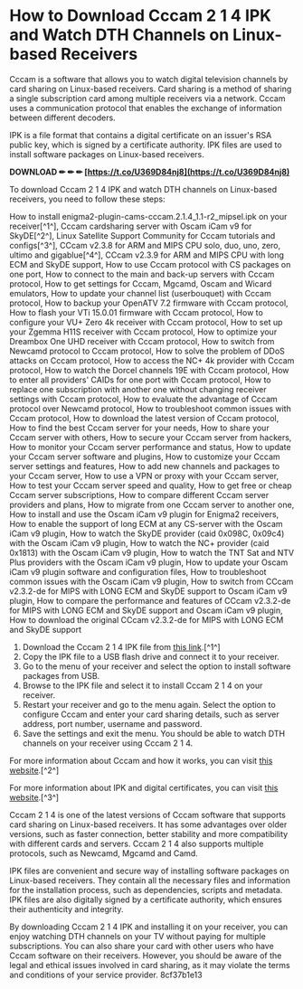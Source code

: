 
 
# How to Download Cccam 2 1 4 IPK and Watch DTH Channels on Linux-based Receivers
 
Cccam is a software that allows you to watch digital television channels by card sharing on Linux-based receivers. Card sharing is a method of sharing a single subscription card among multiple receivers via a network. Cccam uses a communication protocol that enables the exchange of information between different decoders.
 
IPK is a file format that contains a digital certificate on an issuer's RSA public key, which is signed by a certificate authority. IPK files are used to install software packages on Linux-based receivers.
 
**DOWNLOAD ✏ ✏ ✏ [https://t.co/U369D84nj8](https://t.co/U369D84nj8)**


 
To download Cccam 2 1 4 IPK and watch DTH channels on Linux-based receivers, you need to follow these steps:
 
How to install enigma2-plugin-cams-cccam.2.1.4\_1.1-r2\_mipsel.ipk on your receiver[^1^],  Cccam cardsharing server with Oscam iCam v9 for SkyDE[^2^],  Linux Satellite Support Community for Cccam tutorials and configs[^3^],  CCcam v2.3.8 for ARM and MIPS CPU solo, duo, uno, zero, ultimo and gigablue[^4^],  CCcam v2.3.9 for ARM and MIPS CPU with long ECM and SkyDE support,  How to use Cccam protocol with CS packages on one port,  How to connect to the main and back-up servers with Cccam protocol,  How to get settings for Cccam, Mgcamd, Oscam and Wicard emulators,  How to update your channel list (userbouquet) with Cccam protocol,  How to backup your OpenATV 7.2 firmware with Cccam protocol,  How to flash your VTi 15.0.01 firmware with Cccam protocol,  How to configure your VU+ Zero 4k receiver with Cccam protocol,  How to set up your Zgemma H11S receiver with Cccam protocol,  How to optimize your Dreambox One UHD receiver with Cccam protocol,  How to switch from Newcamd protocol to Cccam protocol,  How to solve the problem of DDoS attacks on Cccam protocol,  How to access the NC+ 4k provider with Cccam protocol,  How to watch the Dorcel channels 19E with Cccam protocol,  How to enter all providers' CAIDs for one port with Cccam protocol,  How to replace one subscription with another one without changing receiver settings with Cccam protocol,  How to evaluate the advantage of Cccam protocol over Newcamd protocol,  How to troubleshoot common issues with Cccam protocol,  How to download the latest version of Cccam protocol,  How to find the best Cccam server for your needs,  How to share your Cccam server with others,  How to secure your Cccam server from hackers,  How to monitor your Cccam server performance and status,  How to update your Cccam server software and plugins,  How to customize your Cccam server settings and features,  How to add new channels and packages to your Cccam server,  How to use a VPN or proxy with your Cccam server,  How to test your Cccam server speed and quality,  How to get free or cheap Cccam server subscriptions,  How to compare different Cccam server providers and plans,  How to migrate from one Cccam server to another one,  How to install and use the Oscam iCam v9 plugin for Enigma2 receivers,  How to enable the support of long ECM at any CS-server with the Oscam iCam v9 plugin,  How to watch the SkyDE provider (caid 0x098C, 0x09c4) with the Oscam iCam v9 plugin,  How to watch the NC+ provider (caid 0x1813) with the Oscam iCam v9 plugin,  How to watch the TNT Sat and NTV Plus providers with the Oscam iCam v9 plugin,  How to update your Oscam iCam v9 plugin software and configuration files,  How to troubleshoot common issues with the Oscam iCam v9 plugin,  How to switch from CCcam v2.3.2-de for MIPS with LONG ECM and SkyDE support to Oscam iCam v9 plugin,  How to compare the performance and features of CCcam v2.3.2-de for MIPS with LONG ECM and SkyDE support and Oscam iCam v9 plugin,  How to download the original CCcam v2.3.2-de for MIPS with LONG ECM and SkyDE support
 
1. Download the Cccam 2 1 4 IPK file from [this link](https://sourceforge.net/projects/mysatbox/files/SOFTCAMS%20for%20E2%20and%20Android%20%28CCcam%2C%20OScam%2C%20MGcamd%2C%20Camd%2C%20etc%29/OpenVIX/enigma2-plugin-cams-cccam.2.1.4_1.1-r2_mipsel.ipk/download).[^1^]
2. Copy the IPK file to a USB flash drive and connect it to your receiver.
3. Go to the menu of your receiver and select the option to install software packages from USB.
4. Browse to the IPK file and select it to install Cccam 2 1 4 on your receiver.
5. Restart your receiver and go to the menu again. Select the option to configure Cccam and enter your card sharing details, such as server address, port number, username and password.
6. Save the settings and exit the menu. You should be able to watch DTH channels on your receiver using Cccam 2 1 4.

For more information about Cccam and how it works, you can visit [this website](https://khandishnetwork.com/2020/06/16/what-is-cccam-and-how-its-working/).[^2^]
 
For more information about IPK and digital certificates, you can visit [this website](https://www.cryptomathic.com/products/authentication-signing/digital-signatures-faqs/what-is-an-ipk).[^3^]
  
Cccam 2 1 4 is one of the latest versions of Cccam software that supports card sharing on Linux-based receivers. It has some advantages over older versions, such as faster connection, better stability and more compatibility with different cards and servers. Cccam 2 1 4 also supports multiple protocols, such as Newcamd, Mgcamd and Camd.
 
IPK files are convenient and secure way of installing software packages on Linux-based receivers. They contain all the necessary files and information for the installation process, such as dependencies, scripts and metadata. IPK files are also digitally signed by a certificate authority, which ensures their authenticity and integrity.
 
By downloading Cccam 2 1 4 IPK and installing it on your receiver, you can enjoy watching DTH channels on your TV without paying for multiple subscriptions. You can also share your card with other users who have Cccam software on their receivers. However, you should be aware of the legal and ethical issues involved in card sharing, as it may violate the terms and conditions of your service provider.
 8cf37b1e13
 
